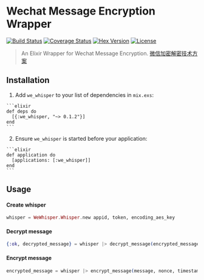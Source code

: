 # Wechat Message Encryption Wrapper

[![Build Status][travis-img]][travis] [![Coverage Status][coverage-img]][coverage] [![Hex Version][hex-img]][hex] [![License][license-img]][license]

[coverage-img]: https://coveralls.io/repos/he9qi/we_whisper_elixir/badge.svg?branch=master&service=github
[coverage]: https://coveralls.io/github/he9qi/we_whisper_elixir?branch=master
[travis-img]: https://travis-ci.org/he9qi/we_whisper_elixir.svg?branch=master
[travis]: https://travis-ci.org/he9qi/we_whisper_elixir
[hex-img]: https://img.shields.io/hexpm/v/we_whisper.svg
[hex]: https://hex.pm/packages/we_whisper
[license-img]: http://img.shields.io/badge/license-MIT-brightgreen.svg
[license]: http://opensource.org/licenses/MIT

> An Elixir Wrapper for Wechat Message Encryption. [微信加密解密技术方案](https://open.weixin.qq.com/cgi-bin/showdocument?action=dir_list&t=resource/res_list&verify=1&id=open1419318482&token=6e18ec982b3bc11a95683a6b6045cd3cf373f09d&lang=zh_CN)

## Installation

  1. Add `we_whisper` to your list of dependencies in `mix.exs`:

    ```elixir
    def deps do
      [{:we_whisper, "~> 0.1.2"}]
    end
    ```

  2. Ensure `we_whisper` is started before your application:

    ```elixir
    def application do
      [applications: [:we_whisper]]
    end
    ```

## Usage

#### Create whisper

```elixir
whisper = WeWhisper.Whisper.new appid, token, encoding_aes_key
```

#### Decrypt message

```elixir
{:ok, decrypted_message} = whisper |> decrypt_message(encrypted_message)
```


#### Encrypt message

```elixir
encrypted_message = whisper |> encrypt_message(message, nonce, timestamp)
```
